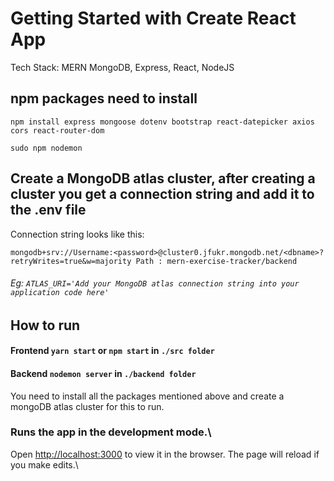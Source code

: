 # Getting Started with Create React App

Tech Stack: MERN MongoDB, Express, React, NodeJS

## npm packages need to install
  ``` npm install express mongoose dotenv bootstrap react-datepicker axios cors react-router-dom ```
  
  ``` sudo npm nodemon ```

## Create a MongoDB atlas cluster, after creating a cluster you get a connection string and add it to the .env file


Connection string looks like this:

``` mongodb+srv://Username:<password>@cluster0.jfukr.mongodb.net/<dbname>?retryWrites=true&w=majority Path : mern-exercise-tracker/backend ```
######   Eg: `ATLAS_URI='Add your MongoDB atlas connection string into your application code here'`
## How to run
#### Frontend `yarn start` or `npm start` in ``` ./src folder ```
####  Backend   `nodemon server` in ```./backend folder```
You need to install all the packages mentioned above and create a mongoDB atlas cluster for this to run.

### Runs the app in the development mode.\
 Open [http://localhost:3000](http://localhost:3000) to view it in the browser.
The page will reload if you make edits.\


